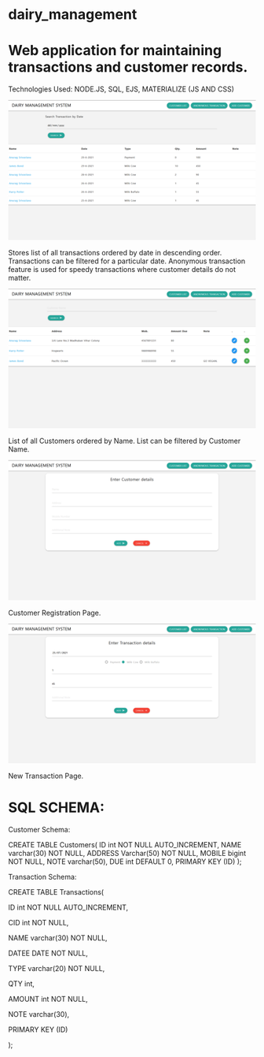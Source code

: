 # dairy_management
# Web application for maintaining transactions and customer records.
Technologies Used: NODE.JS, SQL, EJS, MATERIALIZE (JS AND CSS)

<img src="screenshots/transaction_list.png">

Stores list of all transactions ordered by date in descending order. Transactions can be filtered for a particular date. Anonymous transaction feature is used for speedy transactions where customer details do not matter.

<img src="screenshots/customer_list.png">

List of all Customers ordered by Name. List can be filtered by Customer Name.

<img src="screenshots/add_customer.png">

Customer Registration Page.

<img src="screenshots/add_transaction.png">

New Transaction Page.

# SQL SCHEMA:

Customer Schema:

CREATE TABLE Customers(
ID int NOT NULL AUTO_INCREMENT,
NAME varchar(30) NOT NULL,
ADDRESS Varchar(50) NOT NULL,
MOBILE bigint NOT NULL,
NOTE varchar(50),
DUE int DEFAULT 0,
PRIMARY KEY (ID)
);

Transaction Schema:

CREATE TABLE Transactions(

ID int NOT NULL AUTO_INCREMENT,

CID int NOT NULL,

NAME varchar(30) NOT NULL,

DATEE DATE NOT NULL,

TYPE varchar(20) NOT NULL,

QTY int,

AMOUNT int NOT NULL,

NOTE varchar(30),

PRIMARY KEY (ID)

);
